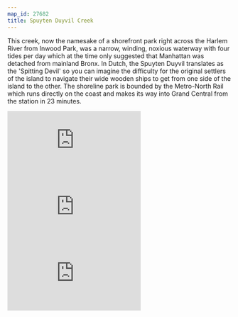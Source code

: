 ```yaml
---
map_id: 27682
title: Spuyten Duyvil Creek
---
```

This creek, now the namesake of a shorefront park right across the Harlem River from Inwood Park, was a narrow, winding, noxious waterway with four tides per day which at the time only suggested that Manhattan was detached from mainland Bronx. In Dutch, the Spuyten Duyvil translates as the 'Spitting Devil' so you can imagine the difficulty for the original settlers of the island to navigate their wide wooden ships to get from one side of the island to the other. The shoreline park is bounded by the Metro-North Rail which runs directly on the coast and makes its way into Grand Central from the station in 23 minutes.

![](https://images.nypl.org/index.php?id=800205&t=w)
![](https://images.nypl.org/index.php?id=800187&t=w)
![](https://images.nypl.org/index.php?id=482699&t=w)
